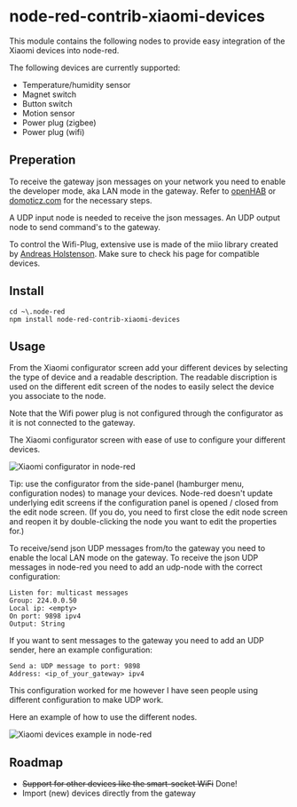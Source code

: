 # node-red-contrib-xiaomi-devices

This module contains the following nodes to provide easy integration of the Xiaomi devices into node-red.

The following devices are currently supported:

* Temperature/humidity sensor
* Magnet switch
* Button switch
* Motion sensor
* Power plug (zigbee)
* Power plug (wifi)

## Preperation
To receive the gateway json messages on your network you need to enable the developer mode, aka LAN mode in the gateway. Refer to [openHAB](http://docs.openhab.org/addons/bindings/mihome/readme.html#setup) or [domoticz.com](https://www.domoticz.com/wiki/Xiaomi_Gateway_(Aqara)#Adding_the_Xiaomi_Gateway_to_Domoticz) for the necessary steps. 

A UDP input node is needed to receive the json messages. An UDP output node to send command's to the gateway.

To control the Wifi-Plug, extensive use is made of the miio library created by [Andreas Holstenson](https://github.com/aholstenson/miio). Make sure to check his page for compatible devices.

## Install

```
cd ~\.node-red
npm install node-red-contrib-xiaomi-devices
```

## Usage

From the Xiaomi configurator screen add your different devices by selecting the type of device and a readable description. The readable discription is used on the different edit screen of the nodes to easily select the device you associate to the node.

Note that the Wifi power plug is not configured through the configurator as it is not connected to the gateway. 

The Xiaomi configurator screen with ease of use to configure your different devices.

![Xiaomi configurator in node-red](https://raw.githubusercontent.com/hrietman/node-red-contrib-xiaomi-devices/master/xiaomi-configurator.png)

Tip: use the configurator from the side-panel (hamburger menu, configuration nodes) to manage your devices. Node-red doesn't update underlying edit screens if the configuration panel is opened / closed from the edit node screen. (If you do, you need to first close the edit node screen and reopen it by double-clicking the node you want to edit the properties for.)

To receive/send json UDP messages from/to the gateway you need to enable the local LAN mode on the gateway. To receive the json UDP messages in node-red you need to add an udp-node with the correct configuration:

```
Listen for: multicast messages
Group: 224.0.0.50
Local ip: <empty>
On port: 9898 ipv4
Output: String
```

If you want to sent messages to the gateway you need to add an UDP sender, here an example configuration:

```
Send a: UDP message to port: 9898
Address: <ip_of_your_gateway> ipv4
```
This configuration worked for me however I have seen people using different configuration to make UDP work.

Here an example of how to use the different nodes.

![Xiaomi devices example in node-red](https://raw.githubusercontent.com/hrietman/node-red-contrib-xiaomi-devices/master/xiaomi-devices-overview.png)


## Roadmap
* ~~Support for other devices like the smart-socket WiFi~~ Done!
* Import (new) devices directly from the gateway

